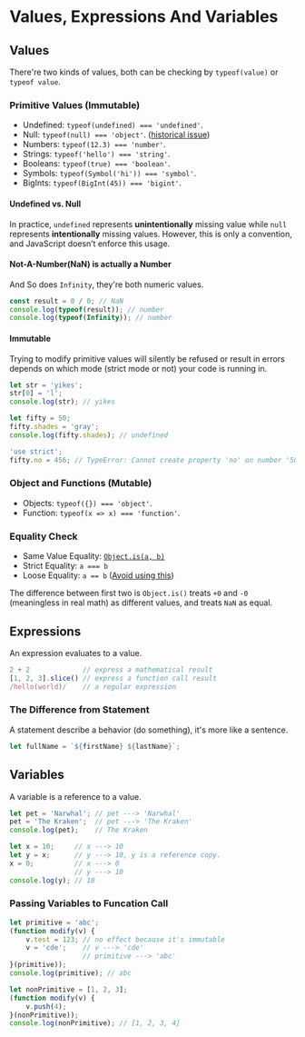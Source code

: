 # Values, Expressions And Variables

## Values
There're two kinds of values, both can be checking by `typeof(value)` or `typeof value`.

### Primitive Values (Immutable)
- Undefined: `typeof(undefined) === 'undefined'`.
- Null: `typeof(null) === 'object'`. ([historical issue](https://stackoverflow.com/questions/18808226/why-is-typeof-null-object))
- Numbers: `typeof(12.3) === 'number'`.
- Strings: `typeof('hello') === 'string'`.
- Booleans: `typeof(true) === 'boolean'`.
- Symbols: `typeof(Symbol('hi')) === 'symbol'`.
- BigInts: `typeof(BigInt(45)) === 'bigint'`.

#### Undefined vs. Null 
In practice, `undefined` represents **unintentionally** missing value while `null` represents **intentionally** missing values. However, this is only a convention, and JavaScript doesn’t enforce this usage.

#### Not-A-Number(NaN) is actually a Number
And So does `Infinity`, they're both numeric values.

```js
const result = 0 / 0; // NaN
console.log(typeof(result)); // number
console.log(typeof(Infinity)); // number
```

#### Immutable
Trying to modify primitive values will silently be refused or result in errors depends on which mode (strict mode or not) your code is running in.
```js
let str = 'yikes';
str[0] = 'l';
console.log(str); // yikes

let fifty = 50;
fifty.shades = 'gray';
console.log(fifty.shades); // undefined

'use strict';
fifty.no = 456; // TypeError: Cannot create property 'no' on number '50'
```

### Object and Functions (Mutable)
- Objects: `typeof({}) === 'object'`.
- Function: `typeof(x => x) === 'function'`.

### Equality Check
- Same Value Equality: [`Object.is(a, b)`](https://developer.mozilla.org/en-US/docs/Web/JavaScript/Reference/Global_Objects/Object/is)
- Strict Equality: `a === b`
- Loose Equality: `a == b` ([Avoid using this](https://dorey.github.io/JavaScript-Equality-Table/?ck_subscriber_id=903219261))

The difference between first two is `Object.is()` treats `+0` and `-0` (meaningless in real math) as different values, and treats `NaN` as equal.

## Expressions
An expression evaluates to a value.
```js
2 + 2             // express a mathematical result
[1, 2, 3].slice() // express a function call result
/hello(world)/    // a regular expression
```

### The Difference from Statement
A statement describe a behavior (do something), it's more like a sentence.
```js
let fullName = `${firstName} ${lastName}`;
```

## Variables
A variable is a reference to a value.

```js
let pet = 'Narwhal'; // pet ---> 'Narwhal'
pet = 'The Kraken';  // pet ---> 'The Kraken'
console.log(pet);    // The Kraken
```

```js
let x = 10;     // x ---> 10
let y = x;      // y ---> 10, y is a reference copy.
x = 0;          // x ---> 0
                // y ---> 10
console.log(y); // 10
```

### Passing Variables to Funcation Call
```js
let primitive = 'abc';
(function modify(v) {
    v.test = 123; // no effect because it's immutable
    v = 'cde';    // v ---> 'cde'
                  // primitive ---> 'abc'
}(primitive));
console.log(primitive); // abc
```
```js
let nonPrimitive = [1, 2, 3];
(function modify(v) {
    v.push(4);
}(nonPrimitive));
console.log(nonPrimitive); // [1, 2, 3, 4]
```